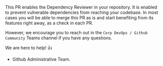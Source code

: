 This PR enables the Dependency Reviewer in your repository. It is enabled to prevent vulnerable dependencies from reaching your codebase. In most cases you will be able to merge this PR as is and start benefiting from its features right away, as a check in each PR. 

However, we encourage you to reach out in the `Corp DevOps / Github Community` Teams channel if you have any questions.

We are here to help! :thumbsup:

- Github Administrative Team.

